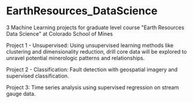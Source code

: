 # EarthResources_DataScience
3 Machine Learning projects for graduate level course "Earth Resources Data Science" at Colorado School of Mines

Project 1 - Unsupervised:
Using unsupervised learning methods like clustering and dimensionality reduction, drill core data will be explored to unravel potential minerologic patterns and relationships.

Project 2 - Classification:
Fault detection with geospatial imagery and supervised classification.

Project 3:
Time series analysis using supervised regression on stream gauge data.
